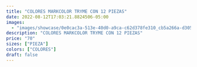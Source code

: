 ```yaml
---
title: "COLORES MARKCOLOR TRYME CON 12 PIEZAS"
date: 2022-08-12T17:03:21.8824506-05:00
images:
  - "images/showcase/0e0cac3a-513e-40d0-a9ca-c62d378fe310_cb5a266a-d305-48f3-9efa-992a8087e0ac.webp"
description: "COLORES MARKCOLOR TRYME CON 12 PIEZAS"
price: "70"
sizes: ["PIEZA"]
colors: ["COLORES"]
draft: false
---
```

